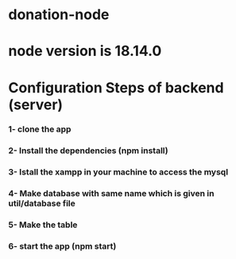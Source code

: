 # donation-node
# node version is 18.14.0

# Configuration Steps of backend (server)
### 1- clone the app
### 2- Install the dependencies (npm install)
### 3- Istall the xampp in your machine to access the mysql
### 4- Make database with same name which is given in util/database file
### 5- Make the table 
### 6- start the app (npm start)